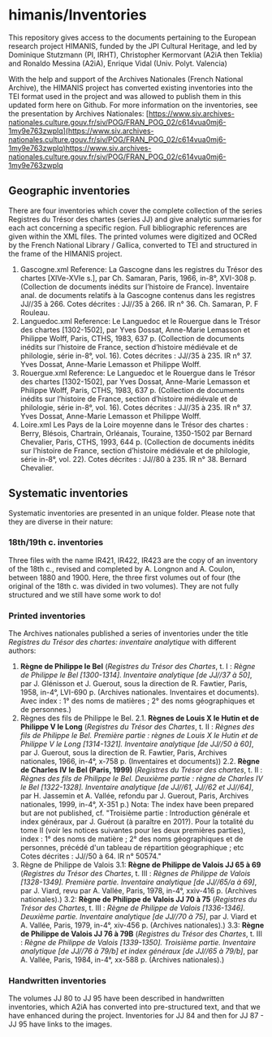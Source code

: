 # himanis/Inventories
This repository gives access to the documents pertaining to the European research project HIMANIS, funded by the JPI Cultural Heritage, and led by Dominique Stutzmann (PI, IRHT), Christopher Kermorvant (A2iA then Teklia) and Ronaldo Messina (A2iA), Enrique Vidal (Univ. Polyt. Valencia)

With the help and support of the Archives Nationales (French National Archive), the HIMANIS project has converted existing inventories into the 
TEI format used in the project and was allowed to publish them in this updated form here on Github.
For more information on the inventories, see the presentation by Archives Nationales: 
[https://www.siv.archives-nationales.culture.gouv.fr/siv/POG/FRAN_POG_02/c614vua0mj6-1my9e763zwplq](https://www.siv.archives-nationales.culture.gouv.fr/siv/POG/FRAN_POG_02/c614vua0mj6-1my9e763zwplq)https://www.siv.archives-nationales.culture.gouv.fr/siv/POG/FRAN_POG_02/c614vua0mj6-1my9e763zwplq

## Geographic inventories
There are four inventories which cover the complete collection of the series Registres du Trésor des chartes (series JJ) and give analytic summaries for each act concerning a specific region. Full bibliographic references are given within the XML files. 
The printed volumes were digitized and OCRed by the French National Library / Gallica, converted to TEI and structured in the frame of the HIMANIS project.

1. Gascogne.xml
Reference: La Gascogne dans les registres du Trésor des chartes [XIVe-XVIe s.], par Ch. Samaran, Paris, 1966, in-8°, XVI-308 p. (Collection de documents inédits sur l’histoire de France). Inventaire anal. de documents relatifs à la Gascogne contenus dans les registres JJ//35 à 266. Cotes décrites : JJ//35 à 266. IR n° 36. Ch. Samaran, P. F Rouleau. 
1. Languedoc.xml
Reference: Le Languedoc et le Rouergue dans le Trésor des chartes [1302-1502], par Yves Dossat, Anne-Marie Lemasson et Philippe Wolff, Paris, CTHS, 1983, 637 p. (Collection de documents inédits sur l’histoire de France, section d’histoire médiévale et de philologie, série in-8°, vol. 16). Cotes décrites : JJ//35 à 235. IR n° 37. Yves Dossat, Anne-Marie Lemasson et Philippe Wolff. 
1. Rouergue.xml
Reference: Le Languedoc et le Rouergue dans le Trésor des chartes [1302-1502], par Yves Dossat, Anne-Marie Lemasson et Philippe Wolff, Paris, CTHS, 1983, 637 p. (Collection de documents inédits sur l’histoire de France, section d’histoire médiévale et de philologie, série in-8°, vol. 16). Cotes décrites : JJ//35 à 235. IR n° 37. Yves Dossat, Anne-Marie Lemasson et Philippe Wolff.
1. Loire.xml
Les Pays de la Loire moyenne dans le Trésor des chartes : Berry, Blésois, Chartrain, Orléanais, Touraine, 1350-1502 par Bernard Chevalier, Paris, CTHS, 1993, 644 p. (Collection de documents inédits sur l’histoire de France, section d’histoire médiévale et de philologie, série in-8°, vol. 22). Cotes décrites : JJ//80 à 235. IR n° 38. Bernard Chevalier. 
  


## Systematic inventories
Systematic inventories are presented in an unique folder. Please note that they are diverse in their nature:

### 18th/19th c. inventories
Three files with the name IR421, IR422, IR423 are the copy of an inventory of the 18th c., 
revised and completed by A. Longnon and A. Coulon, between 1880 and 1900. Here, the three first volumes out of four (the original of the 18th c. was divided in two volumes).
They are not fully structured and we still have some work to do!

### Printed inventories
The Archives nationales published a series of inventories under the title *Registres du Trésor des chartes: inventaire analytique* with different authors: 
  1. **Règne de Philippe le Bel** (*Registres du Trésor des Chartes*, t. I : *Règne de Philippe le Bel [1300-1314]. Inventaire analytique [de JJ//37 à 50]*, par J. Glénisson et J. Guerout, sous la direction de R. Fawtier, Paris, 1958, in-4°, LVI-690 p. (Archives nationales. Inventaires et documents). Avec index : 1° des noms de matières ; 2° des noms géographiques et de personnes.)
  1. Règnes des fils de Philippe le Bel.
  2.1. **Règnes de Louis X le Hutin et de Philippe V le Long** (*Registres du Trésor des Chartes*, t. II : *Règnes des fils de Philippe le Bel. Première partie : règnes de Louis X le Hutin et de Philippe V le Long [1314-1321]. Inventaire analytique [de JJ//50 à 60]*, par J. Guerout, sous la direction de R. Fawtier, Paris, Archives nationales, 1966, in-4°, x-758 p. (Inventaires et documents))
  2.2. **Règne de Charles IV le Bel (Paris, 1999)** (*Registres du Trésor des chartes*, t. II : *Règnes des fils de Philippe le Bel. Deuxième partie : règne de Charles IV le Bel [1322-1328]. Inventaire analytique [de JJ//61, JJ//62 et JJ//64]*, par H. Jassemin et A. Vallée, refondu par J. Guerout, Paris, Archives nationales, 1999, in-4°, X-351 p.)
  Nota: The index have been prepared but are not published, cf. "Troisième partie : Introduction générale et index généraux, par J. Guérout (à paraître en 201?). Pour la totalité du tome II (voir les notices suivantes pour les deux premières parties), index : 1° des noms de matière ; 2° des noms géographiques et de personnes, précédé d'un tableau de répartition géographique ; etc Cotes décrites : JJ//50 à 64. IR n° 50574." 
  1. Règne de Philippe de Valois
  3.1: **Règne de Philippe de Valois JJ 65 à 69** (*Registres du Trésor des Chartes*, t. III : *Règnes de Philippe de Valois [1328-1349]. Première partie. Inventaire analytique [de JJ//65/a à 69]*, par J. Viard, revu par A. Vallée, Paris, 1978, in-4°, xxiv-416 p. (Archives nationales).)
  3.2: **Règne de Philippe de Valois JJ 70 à 75** (*Registres du Trésor des Chartes*, t. III : *Règne de Philippe de Valois [1336-1346]. Deuxième partie. Inventaire analytique [de JJ//70 à 75]*, par J. Viard et A. Vallée, Paris, 1979, in-4°, xiv-456 p. (Archives nationales).)
  3.3: **Règne de Philippe de Valois JJ 76 à 79B** (*Registres du Trésor des Chartes*, t. III : *Règne de Philippe de Valois [1339-1350]. Troisième partie. Inventaire analytique [de JJ//76 à 79/b] et index généraux [de JJ//65 à 79/b]*, par A. Vallée, Paris, 1984, in-4°, xx-588 p. (Archives nationales).)
  
### Handwritten inventories
The volumes JJ 80 to JJ 95 have been described in handwritten inventories, which A2iA has converted into pre-structured text, and that we have enhanced during the project. 
Inventories for JJ 84 and then for JJ 87 - JJ 95 have links to the images. 